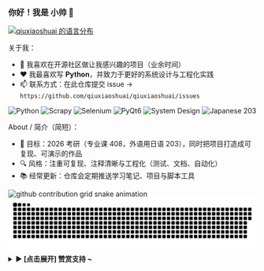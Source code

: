 ### 你好！我是 小帅 👋

<a href="https://github.com/qiuxiaoshuai/qiuxiaoshuai">
<!--   <picture>
    <source media="(prefers-color-scheme: dark)" srcset="https://github-readme-stats.vercel.app/api?username=qiuxiaoshuai&show_icons=true&theme=radical">
    <source media="(prefers-color-scheme: light)" srcset="https://github-readme-stats.vercel.app/api?username=qiuxiaoshuai&show_icons=true">
    <img alt="qiuxiaoshuai 的 GitHub 统计" src="https://github-readme-stats.vercel.app/api?username=qiuxiaoshuai&show_icons=true">
  </picture> -->
  
  <picture>
    <source media="(prefers-color-scheme: dark)" srcset="https://github-readme-stats.vercel.app/api/top-langs/?username=qiuxiaoshuai&layout=compact&line_height=25&theme=radical">
    <source media="(prefers-color-scheme: light)" srcset="https://github-readme-stats.vercel.app/api/top-langs/?username=qiuxiaoshuai&layout=compact&line_height=25">
    <img alt="qiuxiaoshuai 的语言分布" src="https://github-readme-stats.vercel.app/api/top-langs/?username=qiuxiaoshuai&layout=compact&line_height=25">
  </picture>
</a>


关于我：

- 🔭 我喜欢在开源社区做让我感兴趣的项目（业余时间）
- ❤️ 我最喜欢写 **Python**，并致力于更好的系统设计与工程化实践
- 📫 联系方式：在此仓库提交 issue → `https://github.com/qiuxiaoshuai/qiuxiaoshuai/issues`

<!-- 小标签区：技术栈 / 风格 -->
<p>
  <img src="https://img.shields.io/badge/Python-3.11-3776AB?style=flat-square&logo=python" alt="Python" />
  <img src="https://img.shields.io/badge/爬虫-Scrapy-00C6A7?style=flat-square" alt="Scrapy" />
  <img src="https://img.shields.io/badge/自动化-Selenium-43B02A?style=flat-square" alt="Selenium" />
  <img src="https://img.shields.io/badge/桌面GUI-PyQt6-41CD52?style=flat-square" alt="PyQt6" />
  <img src="https://img.shields.io/badge/系统设计-工程化-00E6FF?style=flat-square" alt="System Design" />
  <img src="https://img.shields.io/badge/日语-203-FFDD00?style=flat-square" alt="Japanese 203" />
</p>


About / 简介（简短）：

- 🧭 目标：2026 考研（专业课 408，外语用日语 203），同时把项目打造成可复现、可演示的作品  
- 🔍 风格：注重可复现、注释清晰与工程化（测试、文档、自动化）  
- 📚 经常更新：仓库会定期推送学习笔记、项目与脚本工具


<picture>
  <source media="(prefers-color-scheme: dark)" srcset="https://raw.githubusercontent.com/qiuxiaoshuai/qiuxiaoshuai/output/github-contribution-grid-snake-dark.svg">
  <source media="(prefers-color-scheme: light)" srcset="https://raw.githubusercontent.com/qiuxiaoshuai/qiuxiaoshuai/output/github-contribution-grid-snake.svg">
  <img alt="github contribution grid snake animation" src="https://raw.githubusercontent.com/qiuxiaoshuai/qiuxiaoshuai/output/github-contribution-grid-snake.svg">
</picture>


<picture>
  <source media="(prefers-color-scheme: dark)" srcset="https://raw.githubusercontent.com/hect0x7/hect0x7/output/github-contribution-grid-snake-dark.svg">
  <source media="(prefers-color-scheme: light)" srcset="https://raw.githubusercontent.com/hect0x7/hect0x7/output/github-contribution-grid-snake.svg">
  <img alt="github contribution grid snake animation" src="https://raw.githubusercontent.com/hect0x7/hect0x7/output/github-contribution-grid-snake.svg">
</picture>
<details><summary><strong>▶ [点击展开] 赞赏支持 ~</strong></summary>

<!-- <img src="https://cdn.jsdelivr.net/gh/maboloshi/maboloshi/img/weixin.jpg" alt="微信赞赏" width="30%">  <img src="https://cdn.jsdelivr.net/gh/maboloshi/maboloshi/img/alipay.jpg" alt="支付宝赞赏" width="30%"> -->

|                                        微信赞赏                                        |                                       支付宝赞赏                                       |
| :--------------------------------------------------------------------------------: | :--------------------------------------------------------------------------------: |
| <img src="https://github.com/user-attachments/assets/56c55ac6-e43f-480a-b87c-49c3eb61021e" alt="WeChat QRcode" width=300> <br><small>☕喝点咖啡继续干☕</small> | <img src="https://github.com/user-attachments/assets/87747148-76f9-4cd7-8864-f48501bec597" alt="AliPay QRcode" width=300> <br><small>🌶️来包辣条吧~🍪</small> |
  
</details>
